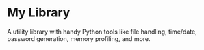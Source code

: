 # My Library

A utility library with handy Python tools like file handling, time/date, password generation, memory profiling, and more.
